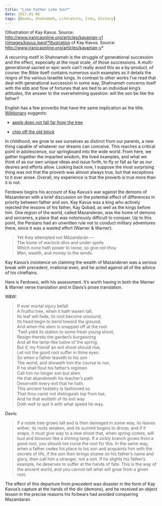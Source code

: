 ```yaml
---
title: "Like Father Like Son?"
date: 2017-01-06
tags: [Books, Shahnameh, Literature, Iran, History]
---
```

![Illustration of Kay Kavus. Source: http://www.iranicaonline.org/articles/kayanian-v](/images/kavus.jpeg)*Illustration of Kay Kavus. Source: http://www.iranicaonline.org/articles/kayanian-v*

A recurring motif in Shahnameh is the struggle of generational succession and the effect, especially at the royal scale, of those successions. A multi-generational sacred or epic work can’t really avoid this as a by-product, of course: the Bible itself contains numerous such examples as it details the reigns of the various Israelite kings. In contrast to other works I’ve read that deal with generational succession in some way, Shahnameh concerns itself with the ebb and flow of fortunes that are tied to an individual king’s attitudes, the answer to the overwhelming question: will the son be like the father?

English has a few proverbs that have the same implication as the title. [Wiktionary](https://en.wiktionary.org/wiki/like_father,_like_son) suggests:

* [apple does not fall far from the tree](https://en.wiktionary.org/wiki/apple_does_not_fall_far_from_the_tree#English)

* [chip off the old block](https://en.wiktionary.org/wiki/chip_off_the_old_block#English)

In childhood, we grow to see ourselves as distinct from our parents, a new thing capable of whatever our dreams can conceive. This reaches a critical point in adolescence, our springboard into the wide world. From here, we gather together the imparted wisdom, the lived examples, and what we think of as our own unique ideas and issue forth, to fly or fall as far as our desires and efforts allow. Looking back now, I suppose the most surprising thing was not that the proverb was almost always true, but that exceptions to it ever arose. Overall, my experience is that the proverb is true more than it is not.

Ferdowsi begins his account of Kay Kavus’s war against the demons of Mazanderan with a brief discussion on the potential effect of differences in priority between father and son. Kay Kavus was a king who actively rejected the lessons of his father, Kay Qobad, as well as the kings before him. One region of the world, called Mazanderan, was the home of demons and sorcerers, a place that was notoriously difficult to conquer. Up to this point, the Persians had an unwritten rule not to conduct military adventures there, since it was a wasted effort (Warner & Warner):
> Yet they attempted not Mázandarán —  
The home of warlock-dívs and under spells  
Which none hath power to loose; so give not thou  
Men, wealth, and money to the winds.

Kay Kavus’s insistence on claiming the wealth of Mazanderan was a serious break with precedent, irrational even, and he acted against all of the advice of his chieftains.

Here is Ferdowsi, with his assessment. It’s worth having in both the Warner & Warner verse translation and in Davis’s prose translation.

W&W:
> If ever mortal injury befall  
A fruitful tree, when it hath waxen tall,  
Its leaf will fade, its root become unsound,  
Its head begin to bend toward the ground;  
And when the stem is snapped off at the root  
‘Twill yield its station to some fresh young shoot,  
Resign thereto the garden’s burgeoning  
And all the lamp-like lustre of the spring;  
But if, my friend! an evil shoot should rise,  
Let not the good root suffer in thine eyes.  
So when a father leaveth to his son  
The world, and showeth him the course to run,  
If he shall flout his father’s regimen  
Call him no longer son but alien.  
He that abandoneth his teacher’s path  
Deserveth every evil that he hath.  
This ancient hostelry is fashioned so  
That thou canst not distinguish top from toe,  
And he that wotteth of its evil way  
Doth well to quit it with what speed he may.

Davis:
> If a noble tree grows tall and is then damaged in some way, its leaves wither, its roots weaken, and its summit begins to droop; and if it snaps, it must give way to a new shoot that, when spring comes, will bud and blossom like a shining lamp. If a sickly branch grows from a good root, you should not curse the root for this. In the same way, when a father cedes his place to his son and acquaints him with the secrets of life, if the son then brings shame on his father’s name and glory, then call him a stranger, not a son. If he slights his father’s example, he deserves to suffer at the hands of fate. This is the way of the ancient world, and you cannot tell what will grow from a given root.

The effect of this departure from precedent was disaster in the form of Kay Kavus’s capture at the hands of the div (demons), and he received an object lesson in the precise reasons his forbears had avoided conquering Mazandaran.
